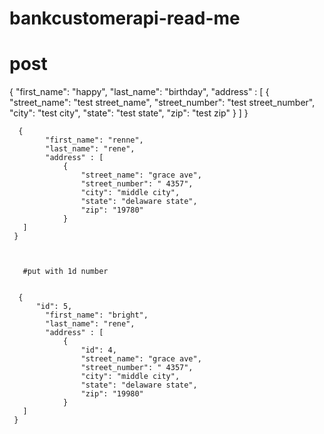 # bankcustomerapi-read-me

 
 # post 
 
 {
            "first_name": "happy",
            "last_name": "birthday",
            "address" : [
                {
                    "street_name": "test street_name",
                    "street_number": "test street_number",
                    "city": "test city",
                    "state": "test state",
                    "zip": "test zip"
                }
       ]
     }
     
     
      {
            "first_name": "renne",
            "last_name": "rene",
            "address" : [
                {
                    "street_name": "grace ave",
                    "street_number": " 4357",
                    "city": "middle city",
                    "state": "delaware state",
                    "zip": "19780"
                }
       ]
     }
     
     
     
       #put with 1d number
       
       
      {
          "id": 5,
            "first_name": "bright",
            "last_name": "rene",
            "address" : [
                {
                    "id": 4,
                    "street_name": "grace ave",
                    "street_number": " 4357",
                    "city": "middle city",
                    "state": "delaware state",
                    "zip": "19980"
                }
       ]
     }

